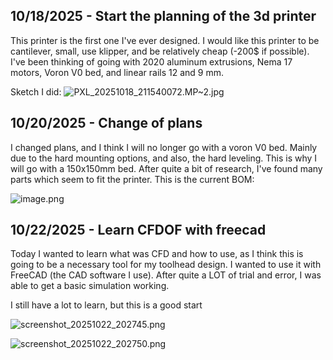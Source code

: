 <!--
  ===================    !!READ THIS NOTICE!!   ====================
  DO NOT edit this file manually. Your changes WILL BE OVERWRITTEN!
  This journal is auto generated and updated by Hack Club Blueprint.
  To edit this file, please edit your journal entries on Blueprint.
  ==================================================================
-->

## 10/18/2025 - Start the planning of the 3d printer  

This printer is the first one I've ever designed.
I would like this printer to be cantilever, small, use klipper, and be relatively cheap (-200$ if possible).
I've been thinking of going with 2020 aluminum extrusions, Nema 17 motors, Voron V0 bed, and linear rails 12 and 9 mm.

Sketch I did:
![PXL_20251018_211540072.MP~2.jpg](https://blueprint.hackclub.com/user-attachments/blobs/proxy/eyJfcmFpbHMiOnsiZGF0YSI6MzEwNSwicHVyIjoiYmxvYl9pZCJ9fQ==--d30560322558f64226a8db23edf334a5f07304d7/PXL_20251018_211540072.MP~2.jpg)
  

## 10/20/2025 - Change of plans  

I changed plans, and I think I will no longer go with a voron V0 bed. Mainly due to the hard mounting options, and also, the hard leveling. This is why I will go with a 150x150mm bed.
After quite a bit of research, I've found many parts which seem to fit the printer.
This is the current BOM:

![image.png](https://blueprint.hackclub.com/user-attachments/blobs/proxy/eyJfcmFpbHMiOnsiZGF0YSI6Mzc2NywicHVyIjoiYmxvYl9pZCJ9fQ==--36de7f66e9896b1704852fd25ebb7518d974cc0a/image.png)
  

## 10/22/2025 - Learn CFDOF with freecad  

Today I wanted to learn what was CFD and how to use, as I think this is going to be a necessary tool for my toolhead design. I wanted to use it with FreeCAD (the CAD software I use).
After quite a LOT of trial and error, I was able to get a basic simulation working.

I still have a lot to learn, but this is a good start

![screenshot_20251022_202745.png](https://blueprint.hackclub.com/user-attachments/blobs/proxy/eyJfcmFpbHMiOnsiZGF0YSI6NDUxNiwicHVyIjoiYmxvYl9pZCJ9fQ==--be7df1dc38db5e9317bf8ee9c2f9510bc63de115/screenshot_20251022_202745.png)

![screenshot_20251022_202750.png](https://blueprint.hackclub.com/user-attachments/blobs/proxy/eyJfcmFpbHMiOnsiZGF0YSI6NDUxNywicHVyIjoiYmxvYl9pZCJ9fQ==--abd8a5430c32b3448366bf23a97624b5bad72280/screenshot_20251022_202750.png)
  

